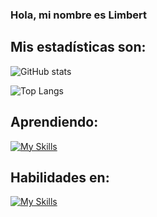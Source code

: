 ### Hola, mi nombre es Limbert ###

## Mis estadísticas son: 
![GitHub stats](https://github-readme-stats.vercel.app/api?username=LimbersMay&show_icons=true&theme=tokyonight)

![Top Langs](https://github-readme-stats.vercel.app/api/top-langs/?username=LimbersMay)

## Aprendiendo: 

[![My Skills](https://skills.thijs.gg/icons?i=react,ts,nestjs)](https://skills.thijs.gg)
  
## Habilidades en:
[![My Skills](https://skills.thijs.gg/icons?i=js,nodejs,express)](https://skills.thijs.gg)
